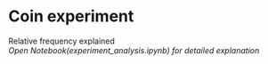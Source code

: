 # Coin experiment

Relative frequency explained  
*Open Notebook(experiment_analysis.ipynb) for detailed explanation*
